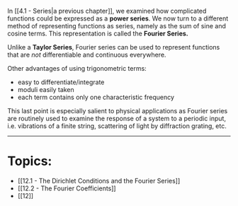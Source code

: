 In [[4.1 - Series|a previous chapter]], we examined how complicated functions could be expressed as a **power series**. We now turn to a different method of representing functions as series, namely as the sum of sine and cosine terms. This representation is called the **Fourier Series.**

Unlike a **Taylor Series**, Fourier series can be used to represent functions that are *not* differentiable and continuous everywhere. 

Other advantages of using trigonometric terms:
- easy to differentiate/integrate
- moduli easily taken
- each term contains only one characteristic frequency

This last point is especially salient to physical applications as Fourier series are routinely used to examine the response of a system to a periodic input, i.e. vibrations of a finite string, scattering of light by diffraction grating, etc.

___

# Topics:

- [[12.1 - The Dirichlet Conditions and the Fourier Series]]
- [[12.2 - The Fourier Coefficients]]
- [[12]]

